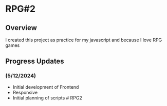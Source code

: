 # RPG#2

## Overview

I created this project as practice for my javascript
and because I love RPG games
## Progress Updates

### (5/12/2024)

- Initial development of Frontend
- Responsive
- Initial planning of scripts
#   R P G 2  
 